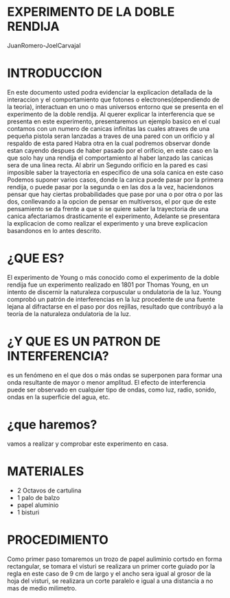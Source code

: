 # EXPERIMENTO DE LA DOBLE RENDIJA
JuanRomero-JoelCarvajal
# INTRODUCCION
En este documento usted podra evidenciar la explicacion detallada de la interaccion y el comportamiento que fotones o electrones(dependiendo de la teoria), interactuan en uno o mas universos entorno que se presenta en el experimento de la doble rendija. Al querer explicar la interferencia que se presenta en este experimento, presentaremos un ejemplo basico en el cual contamos con un numero de canicas infinitas las cuales atraves de una pequeña pistola seran lanzadas a traves de una pared con un orificio y al respaldo de esta pared Habra otra en la cual podremos observar donde estan cayendo despues de haber pasado por el orificio, en este caso en la que solo hay una rendija el comportamiento al haber lanzado las canicas sera de una linea recta. Al abrir un Segundo orificio en la pared es casi imposible saber la trayectoria en especifico de una sola canica en este caso Podemos suponer varios casos, donde la canica puede pasar por la primera rendija, o puede pasar por la segunda o en las dos a la vez, haciendonos pensar que hay ciertas probabilidades que pase por una o por otra o por las dos, conllevando a la opcion de pensar en multiversos, el por que de este pensamiento se da frente a que si se quiere saber la trayectoria de una canica afectariamos drasticamente el experimento, Adelante se presentara la explicacion de como realizar el experimento y una breve explicacion basandonos en lo antes descrito.
# ¿QUE ES?
El experimento de Young o más conocido como el experimento de la doble rendija fue un experimento realizado en 1801 por Thomas Young, en un intento de discernir la naturaleza corpuscular u ondulatoria de la luz. Young comprobó un patrón de interferencias en la luz procedente de una fuente lejana al difractarse en el paso por dos rejillas, resultado que contribuyó a la teoría de la naturaleza ondulatoria de la luz.
# ¿Y QUE ES UN PATRON DE INTERFERENCIA?
es un fenómeno en el que dos o más ondas se superponen para formar una onda resultante de mayor o menor amplitud. El efecto de interferencia puede ser observado en cualquier tipo de ondas, como luz, radio, sonido, ondas en la superficie del agua, etc.
# ¿que haremos?
vamos a realizar y comprobar este experimento en casa.
# MATERIALES
- 2 Octavos de cartulina
- 1 palo de balzo
- papel aluminio
- 1 bisturi
# PROCEDIMIENTO
 Como primer paso tomaremos un trozo de papel auliminio cortsdo en forma rectangular, se tomara el visturi se realizara un primer corte guiado por la regla en este caso de 9 cm de largo y el ancho sera igual al grosor de la hoja del visturi, se realizara un corte paralelo e igual a una distancia a no mas de medio milimetro.


